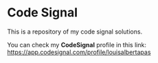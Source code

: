 # Code Signal
This is a repository of my code signal solutions.

You can check my **CodeSignal** profile in this link: https://app.codesignal.com/profile/louisalbertapas
